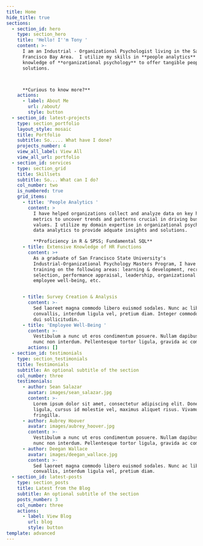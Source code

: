 ```yaml
---
title: Home
hide_title: true
sections:
  - section_id: hero
    type: section_hero
    title: 'Hello! I''m Tony '
    content: >-
      I am an Industrial - Organizational Psychologist living in the San
      Francisco Bay Area.  I utilize my skills in **people analytics** and
      knowledge of **organizational psychology** to offer tangible people
      solutions.



      **Curious to know more?**
    actions:
      - label: About Me
        url: /about/
        style: button
  - section_id: latest-projects
    type: section_portfolio
    layout_style: mosaic
    title: Portfolio
    subtitle: So..... What have I done?
    projects_number: 4
    view_all_label: View All
    view_all_url: portfolio
  - section_id: services
    type: section_grid
    title: Skillsets
    subtitle: So... What can I do?
    col_number: two
    is_numbered: true
    grid_items:
      - title: 'People Analytics '
        content: >
          I have helped organizations collect and analyze data on key human
          metrics to uncover trends and patterns crucial in driving business
          values. I utilize my domain expertise in organizational psychology and
          data analytics to provide adquate insights and solutions. 

          **Proficiency in R & SPSS; Fundamental SQL**
      - title: Extensive Knowledge of HR Functions
        content: >+
          As a graduate of San Francisco State University's
          Industrial-Organizational Psychology Masters Program, I have recieved
          training on the following areas: learning & development, recruitment &
          selection, performance appraisal, leadership, organizational culture,
          employee well-being, etc. 


      - title: Survey Creation & Analysis
        content: >-
          Sed laoreet magna commodo libero euismod sodales. Nunc ac libero
          convallis, interdum ligula vel, pretium diam. Integer commodo sem at
          dui sollicitudin.
      - title: 'Employee Well-Being '
        content: >-
          Vestibulum a nunc ut eros condimentum posuere. Nullam dapibus quis
          nunc non interdum. Pellentesque tortor ligula, gravida ac commodo eu.
        actions: []
  - section_id: testimonials
    type: section_testimonials
    title: Testimonials
    subtitle: An optional subtitle of the section
    col_number: three
    testimonials:
      - author: Sean Salazar
        avatar: images/sean_salazar.jpg
        content: >-
          Lorem ipsum dolor sit amet, consectetur adipiscing elit. Donec nisl
          ligula, cursus id molestie vel, maximus aliquet risus. Vivamus in nibh
          fringilla.
      - author: Aubrey Hoover
        avatar: images/aubrey_hoover.jpg
        content: >-
          Vestibulum a nunc ut eros condimentum posuere. Nullam dapibus quis
          nunc non interdum. Pellentesque tortor ligula, gravida ac commodo eu.
      - author: Deegan Wallace
        avatar: images/deegan_wallace.jpg
        content: >-
          Sed laoreet magna commodo libero euismod sodales. Nunc ac libero
          convallis, interdum ligula vel, pretium diam.
  - section_id: latest-posts
    type: section_posts
    title: Latest from the Blog
    subtitle: An optional subtitle of the section
    posts_number: 3
    col_number: three
    actions:
      - label: View Blog
        url: blog
        style: button
template: advanced
---
```

